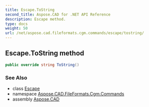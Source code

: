 ```yaml
---
title: Escape.ToString
second_title: Aspose.CAD for .NET API Reference
description: Escape method. 
type: docs
weight: 50
url: /net/aspose.cad.fileformats.cgm.commands/escape/tostring/
---
```

## Escape.ToString method

```csharp
public override string ToString()
```

### See Also

* class [Escape](../)
* namespace [Aspose.CAD.FileFormats.Cgm.Commands](../../escape/)
* assembly [Aspose.CAD](../../../)


